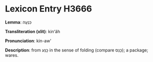 # Lexicon Entry H3666

**Lemma**: כִּנְעָה

**Transliteration (xlit)**: kinʻâh

**Pronunciation**: kin-aw'

**Description**:
from כָּנַע in the sense of folding (compare כָּנַס); a package; wares.
